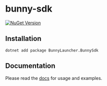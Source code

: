 # bunny-sdk

<!-- https://learn.microsoft.com/en-us/nuget/quickstart/create-and-publish-a-package-using-the-dotnet-cli -->

[![NuGet Version](https://img.shields.io/nuget/v/BunnyLauncher.BunnySdk?color=blue)](https://www.nuget.org/packages/BunnyLauncher.BunnySdk)

## Installation

```shell
dotnet add package BunnyLauncher.BunnySdk
```

## Documentation

Please read the [docs](https://bunny-launcher.com/bunny-sdk/languages/csharp/) for usage and examples.
